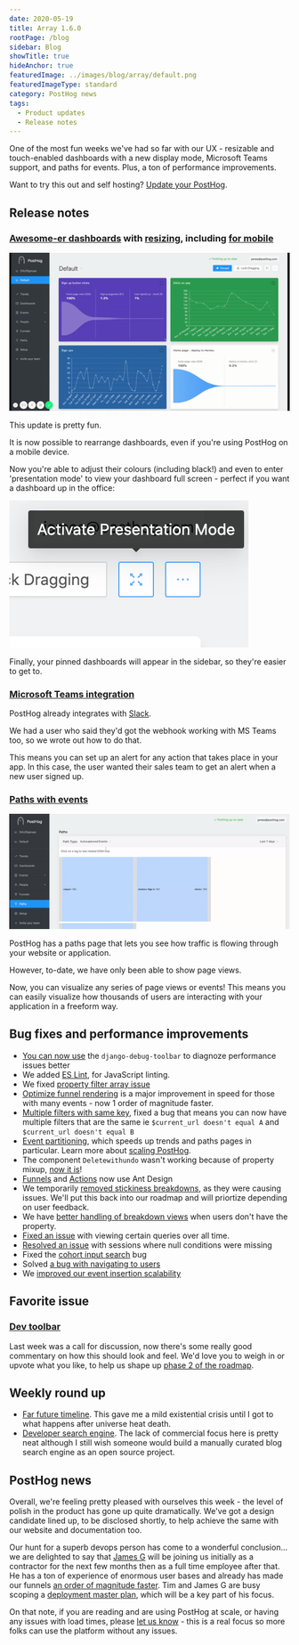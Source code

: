 ```yaml
---
date: 2020-05-19
title: Array 1.6.0
rootPage: /blog
sidebar: Blog
showTitle: true
hideAnchor: true
featuredImage: ../images/blog/array/default.png
featuredImageType: standard
category: PostHog news
tags:
  - Product updates
  - Release notes
---
```


One of the most fun weeks we've had so far with our UX - resizable and touch-enabled dashboards with a new display mode, Microsoft Teams support, and paths for events. Plus, a ton of performance improvements.

Want to try this out and self hosting? [Update your PostHog](/docs/runbook/upgrading-posthog).

## Release notes

### [Awesome-er dashboards](https://github.com/PostHog/posthog/pull/753) with [resizing](https://github.com/PostHog/posthog/pull/746), including [for mobile](https://github.com/PostHog/posthog/pull/775)

![Touch dashboards](../images/dashboards-moving.gif)

This update is pretty fun.

It is now possible to rearrange dashboards, even if you're using PostHog on a mobile device.

Now you're able to adjust their colours (including black!) and even to enter 'presentation mode' to view your dashboard full screen - perfect if you want a dashboard up in the office:

![Dashboard presentation mode](../images/presentation-mode.png)

Finally, your pinned dashboards will appear in the sidebar, so they're easier to get to.

### [Microsoft Teams integration](/docs/integrate/webhooks/microsoft-teams)

PostHog already integrates with [Slack](/docs/integrate/webhooks/slack).

We had a user who said they'd got the webhook working with MS Teams too, so we wrote out how to do that.

This means you can set up an alert for any action that takes place in your app. In this case, the user wanted their sales team to get an alert when a new user signed up.

### [Paths with events](https://github.com/PostHog/posthog/pull/692)

![Paths with events](../images/paths-with-events.gif)

PostHog has a paths page that lets you see how traffic is flowing through your website or application.

However, to-date, we have only been able to show page views.

Now, you can visualize any series of page views or events! This means you can easily visualize how thousands of users are interacting with your application in a freeform way.

## Bug fixes and performance improvements

* [You can now use](https://github.com/PostHog/posthog/pull/768) the ```django-debug-toolbar``` to diagnoze performance issues better
* We added [ES Lint](https://eslint.org/), for JavaScript linting.
* We fixed [property filter array issue](https://github.com/PostHog/posthog/pull/769)
* [Optimize funnel rendering](https://github.com/PostHog/posthog/pull/792) is a major improvement in speed for those with many events - now 1 order of magnitude faster. 
* [Multiple filters with same key](https://github.com/PostHog/posthog/pull/738), fixed a bug that means you can now have multiple filters that are the same ie ```$current_url doesn't equal A``` and ```$current_url doesn't equal B```
* [Event partitioning](https://github.com/PostHog/posthog/pull/733), which speeds up trends and paths pages in particular. Learn more about [scaling PostHog](/docs/self-host/deploy/configuration#scaling-up).
* The component ```Deletewithundo``` wasn't working because of property mixup, [now it is](https://github.com/PostHog/posthog/pull/750)!
* [Funnels](https://github.com/PostHog/posthog/pull/751) and [Actions](https://github.com/PostHog/posthog/pull/757) now use Ant Design
* We temporarily [removed stickiness breakdowns](https://github.com/PostHog/posthog/pull/774), as they were causing issues. We'll put this back into our roadmap and will priortize depending on user feedback.
* We have [better handling of breakdown views](https://github.com/PostHog/posthog/pull/758) when users don't have the property.
* [Fixed an issue](https://github.com/PostHog/posthog/pull/725) with viewing certain queries over all time.
* [Resolved an issue](https://github.com/PostHog/posthog/pull/748) with sessions where null conditions were missing
* Fixed the [cohort input search](https://github.com/PostHog/posthog/pull/785) bug
* Solved [a bug with navigating to users](https://github.com/PostHog/posthog/issues/794)
* We [improved our event insertion scalability](https://github.com/PostHog/posthog/pull/797)

## Favorite issue

### [Dev toolbar](https://github.com/PostHog/posthog/issues/741)

Last week was a call for discussion, now there's some really good commentary on how this should look and feel. We'd love you to weigh in or upvote what you like, to help us shape up [phase 2 of the roadmap](/handbook/strategy/roadmap).

## Weekly round up

* [Far future timeline](https://en.wikipedia.org/wiki/Timeline_of_the_far_future). This gave me a mild existential crisis until I got to what happens after universe heat death.
* [Developer search engine](https://quickref.dev/). The lack of commercial focus here is pretty neat although I still wish someone would build a manually curated blog search engine as an open source project.

## PostHog news

Overall, we're feeling pretty pleased with ourselves this week - the level of polish in the product has gone up quite dramatically. We've got a design candidate lined up, to be disclosed shortly, to help achieve the same with our website and documentation too.

Our hunt for a superb devops person has come to a wonderful conclusion… we are delighted to say that [James G](https://twitter.com/FuzionTech) will be joining us initially as a contractor for the next few months then as a full time employee after that. He has a ton of experience of enormous user bases and already has made our funnels [an order of magnitude faster](https://github.com/PostHog/posthog/pull/751). Tim and James G are busy scoping a [deployment master plan](https://github.com/PostHog/posthog/issues/799), which will be a key part of his focus.

On that note, if you are reading and are using PostHog at scale, or having any issues with load times, please [let us know](/support) - this is a real focus so more folks can use the platform without any issues.

<ArrayCTA />
